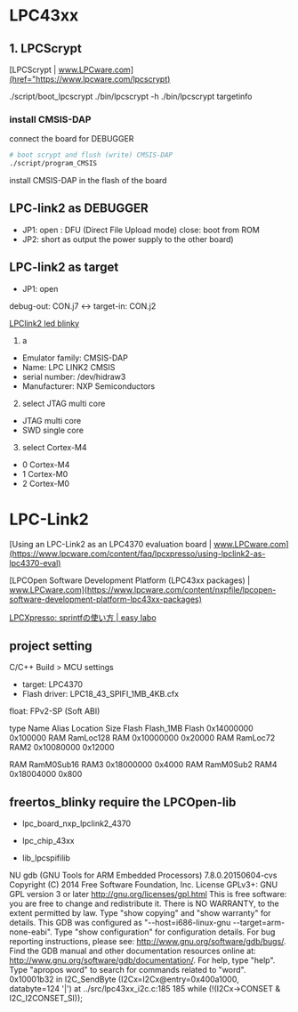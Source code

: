 LPC43xx
========================================


## 1. LPCScrypt

[LPCScrypt | www.LPCware.com](href="https://www.lpcware.com/lpcscrypt)

 ./script/boot_lpcscrypt
./bin/lpcscrypt -h
./bin/lpcscrypt targetinfo


### install CMSIS-DAP

connect the board for DEBUGGER


```sh
# boot scrypt and flush (write) CMSIS-DAP
./script/program_CMSIS
```

install CMSIS-DAP in the flash of the board



## LPC-link2 as DEBUGGER

* JP1: open : DFU (Direct File Upload mode)
       close: boot from ROM
* JP2: short as output the power supply to the other board)


## LPC-link2 as target

* JP1: open


debug-out: CON.j7 <-> target-in: CON.j2


[LPClink2 led blinky](https://www.lpcware.com/content/faq/lpcxpresso/using-lpclink2-as-lpc4370-eval)


1. a

* Emulator family: CMSIS-DAP
* Name: LPC LINK2 CMSIS
* serial number: /dev/hidraw3
* Manufacturer: NXP Semiconductors

2. select JTAG multi core 

* JTAG multi core
* SWD single core


3. select Cortex-M4
* 0 Cortex-M4
* 1 Cortex-M0
* 2 Cortex-M0






LPC-Link2
========================================

[Using an LPC-Link2 as an LPC4370 evaluation board | www.LPCware.com](https://www.lpcware.com/content/faq/lpcxpresso/using-lpclink2-as-lpc4370-eval)

[LPCOpen Software Development Platform (LPC43xx packages) | www.LPCware.com](https://www.lpcware.com/content/nxpfile/lpcopen-software-development-platform-lpc43xx-packages)

[LPCXpresso: sprintfの使い方 | easy labo](http://easylabo.com/2014/08/lpcxpresso/3357/)


## project setting

C/C++ Build > MCU settings
* target: LPC4370
* Flash driver: LPC18\_43\_SPIFI\_1MB\_4KB.cfx

float: FPv2-SP (Soft ABI)

type    Name            Alias   Location    Size
Flash   Flash\_1MB      Flash   0x14000000  0x100000
RAM     RamLoc128       RAM     0x10000000  0x20000
RAM     RamLoc72        RAM2    0x10080000  0x12000

RAM     RamM0Sub16      RAM3    0x18000000  0x4000
RAM     RamM0Sub2       RAM4    0x18004000  0x800



## freertos\_blinky require the LPCOpen-lib

* lpc\_board\_nxp\_lpclink2\_4370
* lpc\_chip\_43xx

* lib\_lpcspifilib




NU gdb (GNU Tools for ARM Embedded Processors) 7.8.0.20150604-cvs
Copyright (C) 2014 Free Software Foundation, Inc.
License GPLv3+: GNU GPL version 3 or later <http://gnu.org/licenses/gpl.html>
This is free software: you are free to change and redistribute it.
There is NO WARRANTY, to the extent permitted by law.  Type "show copying"
and "show warranty" for details.
This GDB was configured as "--host=i686-linux-gnu --target=arm-none-eabi".
Type "show configuration" for configuration details.
For bug reporting instructions, please see:
<http://www.gnu.org/software/gdb/bugs/>.
Find the GDB manual and other documentation resources online at:
<http://www.gnu.org/software/gdb/documentation/>.
For help, type "help".
Type "apropos word" to search for commands related to "word".
0x10001b32 in I2C_SendByte (I2Cx=I2Cx@entry=0x400a1000, databyte=124 '|') at ../src/lpc43xx_i2c.c:185
185		while (!(I2Cx->CONSET & I2C_I2CONSET_SI));

